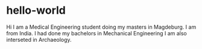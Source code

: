 # hello-world

Hi
I am a Medical Engineering student doing my masters in Magdeburg. I am from India.
I had done my bachelors in Mechanical Engineering
I am also interseted in Archaeology.
